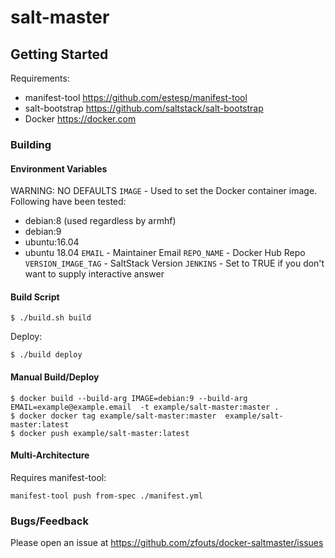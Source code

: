 # salt-master


## Getting Started

Requirements:
- manifest-tool https://github.com/estesp/manifest-tool
- salt-bootstrap https://github.com/saltstack/salt-bootstrap
- Docker https://docker.com



### Building

#### Environment Variables

WARNING: NO DEFAULTS
`IMAGE` - Used to set the Docker container image. Following have been tested:
  * debian:8 (used regardless by armhf)
  * debian:9
  * ubuntu:16.04
  * ubuntu 18.04
`EMAIL` - Maintainer Email
`REPO_NAME` - Docker Hub Repo
`VERSION_IMAGE_TAG` - SaltStack Version
`JENKINS` - Set to TRUE if you don't want to supply interactive answer

#### Build Script

```
$ ./build.sh build
```

Deploy:

```
$ ./build deploy
```

#### Manual Build/Deploy

```
$ docker build --build-arg IMAGE=debian:9 --build-arg EMAIL=example@example.email  -t example/salt-master:master .
$ docker docker tag example/salt-master:master  example/salt-master:latest
$ docker push example/salt-master:latest
```

#### Multi-Architecture 

Requires manifest-tool:

```
manifest-tool push from-spec ./manifest.yml
```

### Bugs/Feedback

Please open an issue at https://github.com/zfouts/docker-saltmaster/issues

